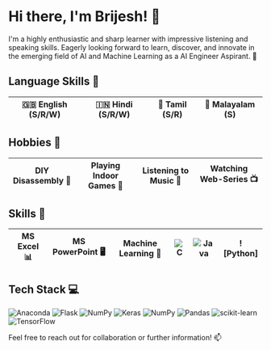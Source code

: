 # Hi there, I'm Brijesh! 👋

I'm a highly enthusiastic and sharp learner with impressive listening and speaking skills. Eagerly looking forward to learn, discover, and innovate in the emerging field of AI and Machine Learning as a AI Engineer Aspirant. 🚀


## Language Skills 🌟

| **🇬🇧 English** (S/R/W) | **🇮🇳 Hindi** (S/R/W) | **🌴 Tamil** (S/R) | **🌴 Malayalam** (S) |
|--------------------------|------------------------|---------------------|----------------------|


## Hobbies 🎯

| DIY Disassembly 🔧     | Playing Indoor Games 🎲 | Listening to Music 🎵 | Watching Web-Series 📺 |
|------------------------|-------------------------|-----------------------|-------------------------|


## Skills 🚀

| MS Excel 📊 | MS PowerPoint 🖥️ | Machine Learning 🤖 | ![C](https://img.shields.io/badge/c-%2300599C.svg?style=for-the-badge&logo=c&logoColor=white) | ![Java](https://img.shields.io/badge/java-%23ED8B00.svg?style=for-the-badge&logo=openjdk&logoColor=white) | ![Python]
|-------------|---------------------|----------------------|-------------------|----------------------|-----------------------|

## Tech Stack 💻 
 ![Anaconda](https://img.shields.io/badge/Anaconda-%2344A833.svg?style=for-the-badge&logo=anaconda&logoColor=white) ![Flask](https://img.shields.io/badge/flask-%23000.svg?style=for-the-badge&logo=flask&logoColor=white) ![NumPy](https://img.shields.io/badge/numpy-%23013243.svg?style=for-the-badge&logo=numpy&logoColor=white) ![Keras](https://img.shields.io/badge/Keras-%23D00000.svg?style=for-the-badge&logo=Keras&logoColor=white) ![NumPy](https://img.shields.io/badge/numpy-%23013243.svg?style=for-the-badge&logo=numpy&logoColor=white) ![Pandas](https://img.shields.io/badge/pandas-%23150458.svg?style=for-the-badge&logo=pandas&logoColor=white) ![scikit-learn](https://img.shields.io/badge/scikit--learn-%23F7931E.svg?style=for-the-badge&logo=scikit-learn&logoColor=white) ![TensorFlow](https://img.shields.io/badge/TensorFlow-%23FF6F00.svg?style=for-the-badge&logo=TensorFlow&logoColor=white) 


Feel free to reach out for collaboration or further information! 📫
